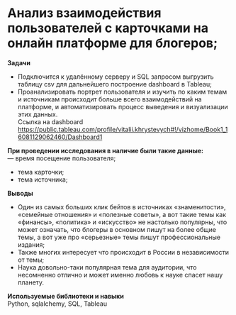 # Анализ взаимодействия пользователей с карточками на онлайн платформе для блогеров;  

**Задачи**  
- Подключится к удалённому серверу и SQL запросом выгрузить таблицу csv для дальнейшего построение dashboard в Tableau;  
- Проанализировать портрет пользователя и изучить по каким темам и источникам происходит больше всего взаимодействий на платформе, и автоматизировать процесс выведения и визуализации этих данных.  
Ссылка на dashboard https://public.tableau.com/profile/vitalii.khrystevych#!/vizhome/Book1_16081129062460/Dashboard1 

**При проведении исследования в наличие были такие данные:**  
— время посещение пользователя;
- тема карточки;
- тема источника;

**Выводы**
- Один из самых больших клик бейтов в источниках «знаменитости», «семейные отношения» и «полезные советы», а вот такие темы как «финансы», «политика» и «искусство» не настолько популярны, что может означать, что блогеры в основном пишут на более общие темы, а вот уже про «серьезные» темы пишут профессиональные издания;
- Также многих интересует что происходит в России в независимости от темы;
- Наука довольно-таки популярная тема для аудитории, что несомненно отлично и может именно любовь к науке спасет нашу планету.

**Используемые библиотеки и навыки**  
Python, sqlalchemy, SQL, Tableau
